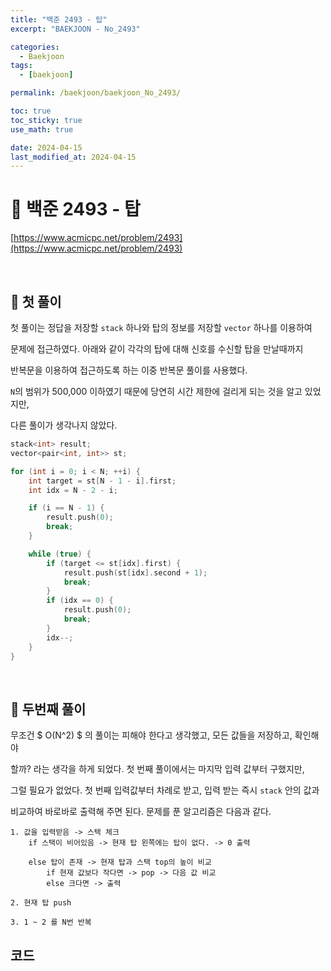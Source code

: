 ```yaml
---
title: "백준 2493 - 탑"
excerpt: "BAEKJOON - No_2493"

categories:
  - Baekjoon
tags:
  - [baekjoon]

permalink: /baekjoon/baekjoon_No_2493/

toc: true
toc_sticky: true
use_math: true

date: 2024-04-15
last_modified_at: 2024-04-15
---
```


# 🔐 백준 2493 - 탑

[https://www.acmicpc.net/problem/2493](https://www.acmicpc.net/problem/2493)

<br>

## 🔑 첫 풀이

첫 풀이는 정답을 저장할 `stack` 하나와 탑의 정보를 저장할 `vector` 하나를 이용하여 <br>

문제에 접근하였다. 아래와 같이 각각의 탑에 대해 신호를 수신할 탑을 만날때까지 <br>

반복문을 이용하여 접근하도록 하는 이중 반복문 풀이를 사용했다. <br>

`N`의 범위가 500,000 이하였기 때문에 당연히 시간 제한에 걸리게 되는 것을 알고 있었지만, <br>

다른 풀이가 생각나지 않았다.

```c++
stack<int> result;
vector<pair<int, int>> st;

for (int i = 0; i < N; ++i) {
    int target = st[N - 1 - i].first;
    int idx = N - 2 - i;

    if (i == N - 1) {
        result.push(0);
        break;
    }

    while (true) {
        if (target <= st[idx].first) {
            result.push(st[idx].second + 1);
            break;
        }
        if (idx == 0) {
            result.push(0);
            break;
        }
        idx--;
    }
}
```

<br>

## 🔑 두번째 풀이

무조건 $ O(N^2) $ 의 풀이는 피해야 한다고 생각했고, 모든 값들을 저장하고, 확인해야 <br>

할까? 라는 생각을 하게 되었다. 첫 번째 풀이에서는 마지막 입력 값부터 구했지만, <br>

그럴 필요가 없었다. 첫 번째 입력값부터 차례로 받고, 입력 받는 즉시 `stack` 안의 값과 <br>

비교하여 바로바로 출력해 주면 된다. 문제를 푼 알고리즘은 다음과 같다. <br>

    1. 값을 입력받음 -> 스택 체크
        if 스택이 비어있음 -> 현재 탑 왼쪽에는 탑이 없다. -> 0 출력

        else 탑이 존재 -> 현재 탑과 스택 top의 높이 비교
            if 현재 값보다 작다면 -> pop -> 다음 값 비교
            else 크다면 -> 출력
    
    2. 현재 탑 push
    
    3. 1 ~ 2 를 N번 반복


## 코드

<script src="https://gist.github.com/jinwoojwa/341d04acdb00f24d66e9010588235fd4.js"></script>
      
